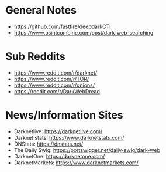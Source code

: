 # General Notes
- https://github.com/fastfire/deepdarkCTI
- https://www.osintcombine.com/post/dark-web-searching

# Sub Reddits
- https://www.reddit.com/r/darknet/
- https://www.reddit.com/r/TOR/
- https://www.reddit.com/r/onions/
- https://reddit.com/r/DarkWebDread

# News/Information Sites
- Darknetlive: https://darknetlive.com/
- Darknet stats: https://www.darknetstats.com/
- DNStats: https://dnstats.net/
- The Daily Swig: https://portswigger.net/daily-swig/dark-web
- DarknetOne: https://darknetone.com/
- DarknetMarkets: https://www.darknetmarkets.com/
